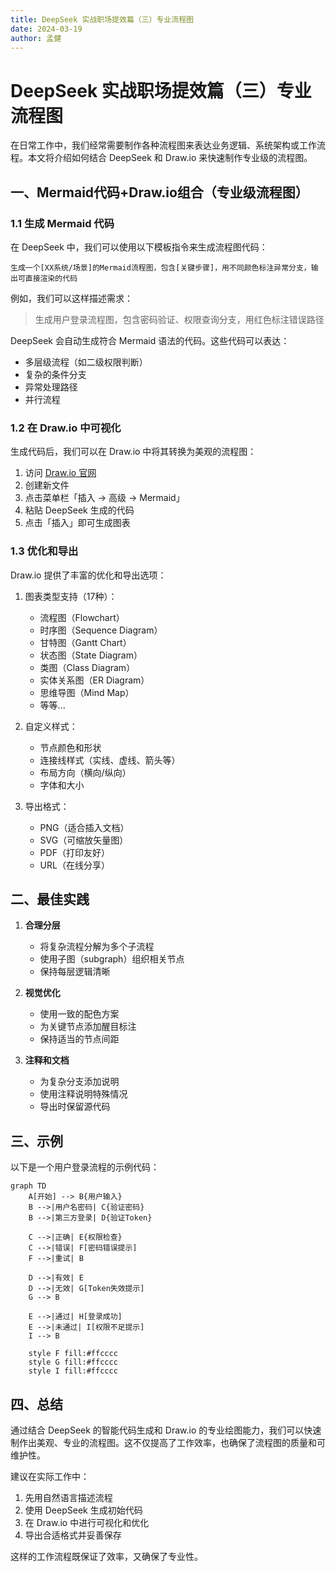 ```yaml
---
title: DeepSeek 实战职场提效篇（三）专业流程图
date: 2024-03-19
author: 孟健
---
```


# DeepSeek 实战职场提效篇（三）专业流程图

在日常工作中，我们经常需要制作各种流程图来表达业务逻辑、系统架构或工作流程。本文将介绍如何结合 DeepSeek 和 Draw.io 来快速制作专业级的流程图。

## 一、Mermaid代码+Draw.io组合（专业级流程图）

### 1.1 生成 Mermaid 代码

在 DeepSeek 中，我们可以使用以下模板指令来生成流程图代码：

```
生成一个[XX系统/场景]的Mermaid流程图，包含[关键步骤]，用不同颜色标注异常分支，输出可直接渲染的代码
```

例如，我们可以这样描述需求：
> 生成用户登录流程图，包含密码验证、权限查询分支，用红色标注错误路径

DeepSeek 会自动生成符合 Mermaid 语法的代码。这些代码可以表达：
- 多层级流程（如二级权限判断）
- 复杂的条件分支
- 异常处理路径
- 并行流程

### 1.2 在 Draw.io 中可视化

生成代码后，我们可以在 Draw.io 中将其转换为美观的流程图：

1. 访问 [Draw.io 官网](https://app.diagrams.net/)
2. 创建新文件
3. 点击菜单栏「插入 → 高级 → Mermaid」
4. 粘贴 DeepSeek 生成的代码
5. 点击「插入」即可生成图表

### 1.3 优化和导出

Draw.io 提供了丰富的优化和导出选项：

1. 图表类型支持（17种）：
   - 流程图（Flowchart）
   - 时序图（Sequence Diagram）
   - 甘特图（Gantt Chart）
   - 状态图（State Diagram）
   - 类图（Class Diagram）
   - 实体关系图（ER Diagram）
   - 思维导图（Mind Map）
   - 等等...

2. 自定义样式：
   - 节点颜色和形状
   - 连接线样式（实线、虚线、箭头等）
   - 布局方向（横向/纵向）
   - 字体和大小

3. 导出格式：
   - PNG（适合插入文档）
   - SVG（可缩放矢量图）
   - PDF（打印友好）
   - URL（在线分享）

## 二、最佳实践

1. **合理分层**
   - 将复杂流程分解为多个子流程
   - 使用子图（subgraph）组织相关节点
   - 保持每层逻辑清晰

2. **视觉优化**
   - 使用一致的配色方案
   - 为关键节点添加醒目标注
   - 保持适当的节点间距

3. **注释和文档**
   - 为复杂分支添加说明
   - 使用注释说明特殊情况
   - 导出时保留源代码

## 三、示例

以下是一个用户登录流程的示例代码：

```mermaid
graph TD
    A[开始] --> B{用户输入}
    B -->|用户名密码| C{验证密码}
    B -->|第三方登录| D{验证Token}
    
    C -->|正确| E{权限检查}
    C -->|错误| F[密码错误提示]
    F -->|重试| B
    
    D -->|有效| E
    D -->|无效| G[Token失效提示]
    G --> B
    
    E -->|通过| H[登录成功]
    E -->|未通过| I[权限不足提示]
    I --> B
    
    style F fill:#ffcccc
    style G fill:#ffcccc
    style I fill:#ffcccc
```

## 四、总结

通过结合 DeepSeek 的智能代码生成和 Draw.io 的专业绘图能力，我们可以快速制作出美观、专业的流程图。这不仅提高了工作效率，也确保了流程图的质量和可维护性。

建议在实际工作中：
1. 先用自然语言描述流程
2. 使用 DeepSeek 生成初始代码
3. 在 Draw.io 中进行可视化和优化
4. 导出合适格式并妥善保存

这样的工作流程既保证了效率，又确保了专业性。 